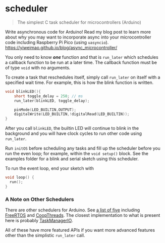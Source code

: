 # scheduler
> The simplest C task scheduler for microcontrollers (Arduino)

Write asynchronous code for Arduino! Read my blog post to learn more about why you may want to incorporate async into your microcontroller code including Raspberry Pi Pico (using `uasyncio`). 
https://yiweimao.github.io/blog/async_microcontroller/

You only need to know ***one*** function and that is `run_later` which schedules a callback function to be run at a later time. The callback function must be of type `void` with no arguments. 

To create a task that reschedules itself, simply call `run_later` on itself with a specified wait time. For example, this is how the blink function is written. 

```c
void blinkLED(){
    short toggle_delay = 250; // ms
    run_later(blinkLED, toggle_delay);

    pinMode(LED_BUILTIN,OUTPUT);
    digitalWrite(LED_BUILTIN,!digitalRead(LED_BUILTIN));
}
```

After you call `blinkLED`, the builtin LED will continue to blink in the background and you will have clock cycles to run other code using `run_later`. 

Run `initOS` before scheduling any tasks and fill up the scheduler before you run the even loop; for example, within the `void setup()` block. See the examples folder for a blink and serial sketch using this scheduler.

To run the event loop, end your sketch with
```c
void loop() {
  run();
}
```

### A Note on Other Schedulers

There are other schedulers for Arduino. See [a list of five](https://all3dp.com/2/best-arduino-operating-system/) including [FreeRTOS](https://freertos.org/) and [CoopThreads](https://github.com/pstolarz/CoopThreads). The closest implementation to what is present here is probably [TaskManagerIO](https://github.com/davetcc/TaskManagerIO). 

All of these have more featured APIs if you want more advanced features other than the simplistic `run_later` call. 